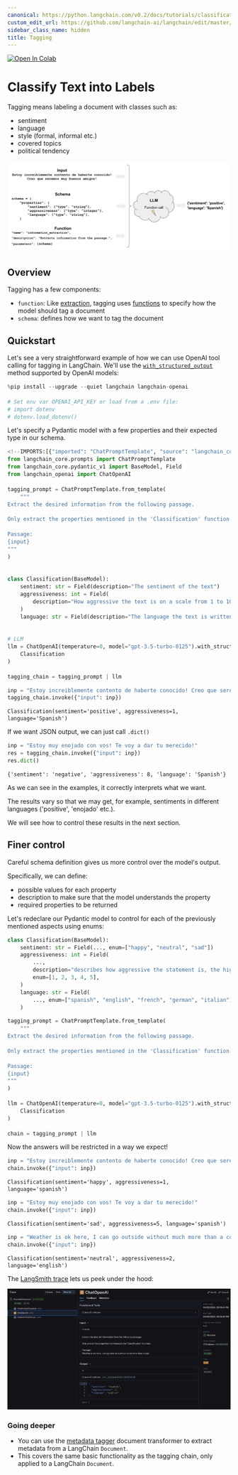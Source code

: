 ```yaml
---
canonical: https://python.langchain.com/v0.2/docs/tutorials/classification/
custom_edit_url: https://github.com/langchain-ai/langchain/edit/master/docs/docs/tutorials/classification.ipynb
sidebar_class_name: hidden
title: Tagging
---
```


[![Open In Colab](https://colab.research.google.com/assets/colab-badge.svg)](https://colab.research.google.com/github/langchain-ai/langchain/blob/master/docs/docs/use_cases/tagging.ipynb)

# Classify Text into Labels

Tagging means labeling a document with classes such as:

- sentiment
- language
- style (formal, informal etc.)
- covered topics
- political tendency

![Image description](../../static/img/tagging.png)

## Overview

Tagging has a few components:

* `function`: Like [extraction](/docs/tutorials/extraction), tagging uses [functions](https://openai.com/blog/function-calling-and-other-api-updates) to specify how the model should tag a document
* `schema`: defines how we want to tag the document

## Quickstart

Let's see a very straightforward example of how we can use OpenAI tool calling for tagging in LangChain. We'll use the [`with_structured_output`](/docs/how_to/structured_output) method supported by OpenAI models:


```python
%pip install --upgrade --quiet langchain langchain-openai

# Set env var OPENAI_API_KEY or load from a .env file:
# import dotenv
# dotenv.load_dotenv()
```

Let's specify a Pydantic model with a few properties and their expected type in our schema.


```python
<!--IMPORTS:[{"imported": "ChatPromptTemplate", "source": "langchain_core.prompts", "docs": "https://api.python.langchain.com/en/latest/prompts/langchain_core.prompts.chat.ChatPromptTemplate.html", "title": "Classify Text into Labels"}, {"imported": "ChatOpenAI", "source": "langchain_openai", "docs": "https://api.python.langchain.com/en/latest/chat_models/langchain_openai.chat_models.base.ChatOpenAI.html", "title": "Classify Text into Labels"}]-->
from langchain_core.prompts import ChatPromptTemplate
from langchain_core.pydantic_v1 import BaseModel, Field
from langchain_openai import ChatOpenAI

tagging_prompt = ChatPromptTemplate.from_template(
    """
Extract the desired information from the following passage.

Only extract the properties mentioned in the 'Classification' function.

Passage:
{input}
"""
)


class Classification(BaseModel):
    sentiment: str = Field(description="The sentiment of the text")
    aggressiveness: int = Field(
        description="How aggressive the text is on a scale from 1 to 10"
    )
    language: str = Field(description="The language the text is written in")


# LLM
llm = ChatOpenAI(temperature=0, model="gpt-3.5-turbo-0125").with_structured_output(
    Classification
)

tagging_chain = tagging_prompt | llm
```


```python
inp = "Estoy increiblemente contento de haberte conocido! Creo que seremos muy buenos amigos!"
tagging_chain.invoke({"input": inp})
```



```output
Classification(sentiment='positive', aggressiveness=1, language='Spanish')
```


If we want JSON output, we can just call `.dict()`


```python
inp = "Estoy muy enojado con vos! Te voy a dar tu merecido!"
res = tagging_chain.invoke({"input": inp})
res.dict()
```



```output
{'sentiment': 'negative', 'aggressiveness': 8, 'language': 'Spanish'}
```


As we can see in the examples, it correctly interprets what we want.

The results vary so that we may get, for example, sentiments in different languages ('positive', 'enojado' etc.).

We will see how to control these results in the next section.

## Finer control

Careful schema definition gives us more control over the model's output. 

Specifically, we can define:

- possible values for each property
- description to make sure that the model understands the property
- required properties to be returned

Let's redeclare our Pydantic model to control for each of the previously mentioned aspects using enums:


```python
class Classification(BaseModel):
    sentiment: str = Field(..., enum=["happy", "neutral", "sad"])
    aggressiveness: int = Field(
        ...,
        description="describes how aggressive the statement is, the higher the number the more aggressive",
        enum=[1, 2, 3, 4, 5],
    )
    language: str = Field(
        ..., enum=["spanish", "english", "french", "german", "italian"]
    )
```


```python
tagging_prompt = ChatPromptTemplate.from_template(
    """
Extract the desired information from the following passage.

Only extract the properties mentioned in the 'Classification' function.

Passage:
{input}
"""
)

llm = ChatOpenAI(temperature=0, model="gpt-3.5-turbo-0125").with_structured_output(
    Classification
)

chain = tagging_prompt | llm
```

Now the answers will be restricted in a way we expect!


```python
inp = "Estoy increiblemente contento de haberte conocido! Creo que seremos muy buenos amigos!"
chain.invoke({"input": inp})
```



```output
Classification(sentiment='happy', aggressiveness=1, language='spanish')
```



```python
inp = "Estoy muy enojado con vos! Te voy a dar tu merecido!"
chain.invoke({"input": inp})
```



```output
Classification(sentiment='sad', aggressiveness=5, language='spanish')
```



```python
inp = "Weather is ok here, I can go outside without much more than a coat"
chain.invoke({"input": inp})
```



```output
Classification(sentiment='neutral', aggressiveness=2, language='english')
```


The [LangSmith trace](https://smith.langchain.com/public/38294e04-33d8-4c5a-ae92-c2fe68be8332/r) lets us peek under the hood:

![Image description](../../static/img/tagging_trace.png)

### Going deeper

* You can use the [metadata tagger](/docs/integrations/document_transformers/openai_metadata_tagger) document transformer to extract metadata from a LangChain `Document`. 
* This covers the same basic functionality as the tagging chain, only applied to a LangChain `Document`.